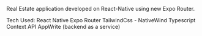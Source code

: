 Real Estate application developed on React-Native using new Expo Router.

Tech Used:
React Native
Expo Router
TailwindCss - NativeWind
Typescript
Context API
AppWrite (backend as a service)
